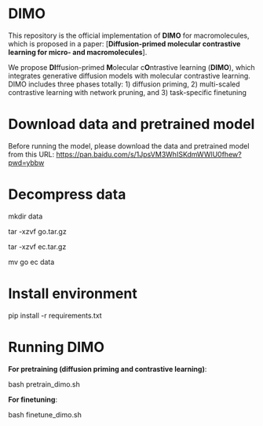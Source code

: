 # DIMO #

This repository is the official implementation of **DIMO** for macromolecules, which is proposed in a paper: [**Diffusion-primed molecular contrastive learning for micro- and macromolecules**]. 

We propose **DI**ffusion-primed **M**olecular c**O**ntrastive learning (**DIMO**), which integrates generative diffusion models with molecular contrastive learning.
DIMO includes three phases totally: 1) diffusion priming, 2) multi-scaled contrastive learning with network pruning, and 3) task-specific finetuning

# Download data and pretrained model
Before running the model, please download the data and pretrained model from this URL: https://pan.baidu.com/s/1JpsVM3WhISKdmWWlU0fhew?pwd=ybbw

# Decompress data
mkdir data

tar -xzvf go.tar.gz

tar -xzvf ec.tar.gz

mv go ec data

# Install environment
pip install -r requirements.txt

# Running DIMO
**For pretraining (diffusion priming and contrastive learning)**:

bash pretrain_dimo.sh

**For finetuning**:

bash finetune_dimo.sh
